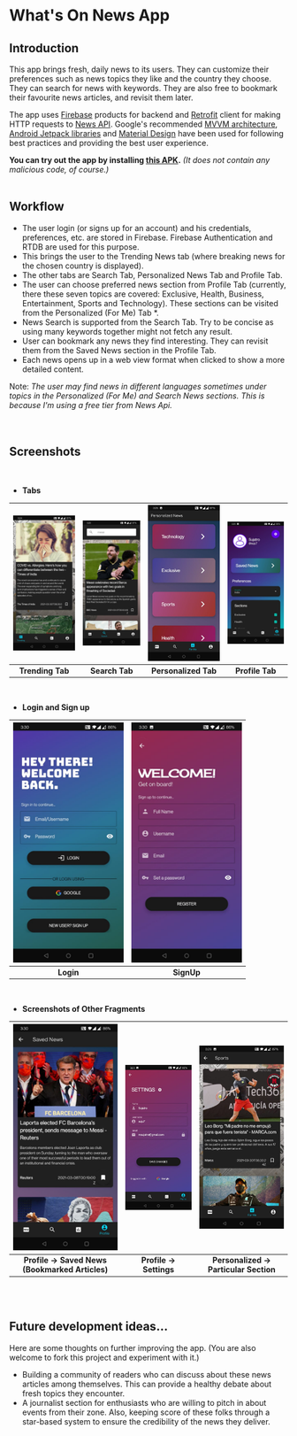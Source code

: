 # What's On News App

## Introduction

This app brings fresh, daily news to its users. They can customize their preferences such as news topics they like and the country they choose. They can search for news with keywords. They are also free to bookmark their favourite news articles, and revisit them later. 

The app uses [Firebase](https://firebase.google.com/docs/guides) products for backend and [Retrofit](https://square.github.io/retrofit/) client for making HTTP requests to [News API](https://newsapi.org/).
Google's recommended [MVVM architecture](https://youtu.be/_T4zjIEkGOM?t=97), [Android Jetpack libraries](https://developer.android.com/jetpack#architecture-components) and [Material Design](https://material.io/develop/android) have been used for following best practices and providing the best user experience.

**You can try out the app by installing <a href="app/src/main/res/apk/app-debug.apk" download>this APK</a>.** *(It does not contain any malicious code, of course.)*
<br/><br/>

## Workflow 

- The user login (or signs up for an account) and his credentials, preferences, etc. are stored in Firebase. Firebase Authentication and RTDB are used for this purpose.
- This brings the user to the Trending News tab (where breaking news for the chosen country is displayed).
- The other tabs are Search Tab, Personalized News Tab and Profile Tab.
- The user can choose preferred news section from Profile Tab (currently, there these seven topics are covered: Exclusive, Health, Business, Entertainment, Sports and Technology). These sections can be visited from the Personalized (For Me) Tab *.
- News Search is supported from the Search Tab. Try to be concise as using many keywords together might not fetch any result.
- User can bookmark any news they find interesting. They can revisit them from the Saved News section in the Profile Tab.
- Each news opens up in a web view format when clicked to show a more detailed content.

Note: *The user may find news in different languages sometimes under topics in the Personalized (For Me) and Search News sections. This is because I'm using a free tier from News Api.*
<br/>
<br/>
<br/>

## Screenshots
<br/>

- **Tabs**

<img src="app/src/main/res/screenshots/trending_tab.jpeg" alt="alt text" width="200"> |<img src="app/src/main/res/screenshots/search_tab.jpeg" alt="alt text" width="200">|<img src="app/src/main/res/screenshots/personalized_tab.jpeg" alt="alt text" width="200"> |<img src="app/src/main/res/screenshots/profile_tab.jpeg" alt="alt text" width="200">
|:-:|:-:|:-:|:-:|
|**Trending Tab**|**Search Tab**|**Personalized Tab**|**Profile Tab**|


<br/>

- **Login and Sign up**

<img src="app/src/main/res/screenshots/login.jpeg" alt="alt text" width="200"> |<img src="app/src/main/res/screenshots/sign_up.jpeg" alt="alt text" width="200"> |
|:-:|:-:|
|**Login**|**SignUp**|

<br/>

- **Screenshots of Other Fragments**

<img src="app/src/main/res/screenshots/saved_news.jpeg" alt="alt text" width="200"> |<img src="app/src/main/res/screenshots/settings.jpeg" alt="alt text" width="200"> |<img src="app/src/main/res/screenshots/personalized_tab_section.jpeg" alt="alt text" width="200">
|:-:|:-:|:-:|
|**Profile -> Saved News (Bookmarked Articles)**|**Profile -> Settings**|**Personalized -> Particular Section**|

<br/><br/>

## Future development ideas...

Here are some thoughts on further improving the app. (You are also welcome to fork this project and experiment with it.)
- Building a community of readers who can discuss about these news articles among themselves. This can provide a healthy debate about fresh topics they encounter.
- A journalist section for enthusiasts who are willing to pitch in about events from their zone. Also, keeping score of these folks through a star-based system to ensure the credibility of the news they deliver.
